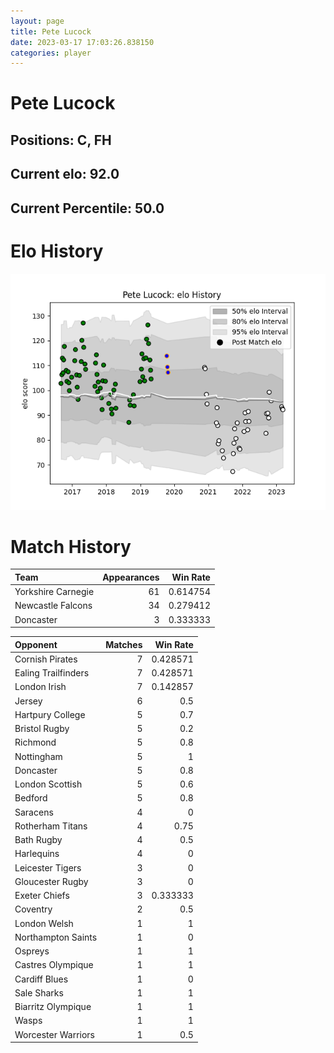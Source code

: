 ```yaml
---  
layout: page  
title: Pete Lucock  
date: 2023-03-17 17:03:26.838150  
categories: player  
---
```

# Pete Lucock

## Positions: C, FH

## Current elo: 92.0

## Current Percentile: 50.0

# Elo History


![elo history](history_PeteLucock.png)
# Match History


| Team               |   Appearances |   Win Rate |
|:-------------------|--------------:|-----------:|
| Yorkshire Carnegie |            61 |   0.614754 |
| Newcastle Falcons  |            34 |   0.279412 |
| Doncaster          |             3 |   0.333333 |

| Opponent            |   Matches |   Win Rate |
|:--------------------|----------:|-----------:|
| Cornish Pirates     |         7 |   0.428571 |
| Ealing Trailfinders |         7 |   0.428571 |
| London Irish        |         7 |   0.142857 |
| Jersey              |         6 |   0.5      |
| Hartpury College    |         5 |   0.7      |
| Bristol Rugby       |         5 |   0.2      |
| Richmond            |         5 |   0.8      |
| Nottingham          |         5 |   1        |
| Doncaster           |         5 |   0.8      |
| London Scottish     |         5 |   0.6      |
| Bedford             |         5 |   0.8      |
| Saracens            |         4 |   0        |
| Rotherham Titans    |         4 |   0.75     |
| Bath Rugby          |         4 |   0.5      |
| Harlequins          |         4 |   0        |
| Leicester Tigers    |         3 |   0        |
| Gloucester Rugby    |         3 |   0        |
| Exeter Chiefs       |         3 |   0.333333 |
| Coventry            |         2 |   0.5      |
| London Welsh        |         1 |   1        |
| Northampton Saints  |         1 |   0        |
| Ospreys             |         1 |   1        |
| Castres Olympique   |         1 |   1        |
| Cardiff Blues       |         1 |   0        |
| Sale Sharks         |         1 |   1        |
| Biarritz Olympique  |         1 |   1        |
| Wasps               |         1 |   1        |
| Worcester Warriors  |         1 |   0.5      |